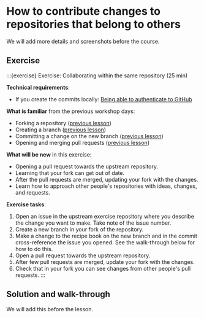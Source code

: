 # How to contribute changes to repositories that belong to others


We will add more details and screenshots before the course.


## Exercise

:::{exercise} Exercise: Collaborating within the same repository (25 min)

**Technical requirements**:
- If you create the commits locally: [Being able to authenticate to GitHub](https://coderefinery.github.io/installation/ssh/)

**What is familiar** from the previous workshop days:
- Forking a repository ([previous lesson](https://coderefinery.github.io/git-intro/browsing/))
- Creating a branch ([previous lesson](https://coderefinery.github.io/git-intro/commits/))
- Committing a change on the new branch ([previous lesson](https://coderefinery.github.io/git-intro/commits/))
- Opening and merging pull requests ([previous lesson](https://coderefinery.github.io/git-intro/merging/))

**What will be new** in this exercise:
- Opening a pull request towards the upstream repository.
- Learning that your fork can get out of date.
- After the pull requests are merged, updating your fork with the changes.
- Learn how to approach other people's repositories with ideas, changes, and requests.

**Exercise tasks**:
1. Open an issue in the upstream exercise repository where you describe the
   change you want to make. Take note of the issue number.
1. Create a new branch in your fork of the repository.
1. Make a change to the recipe book on the new branch and in the commit cross-reference the issue you opened.
   See the walk-through below for how to do this.
1. Open a pull request towards the upstream repository.
1. After few pull requests are merged, update your fork with the changes.
1. Check that in your fork you can see changes from other people's pull requests.
:::


## Solution and walk-through

We will add this before the lesson.
